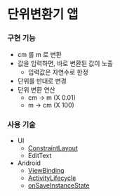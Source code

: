 # 단위변환기 앱

### 구현 기능
- cm 를 m 로 변환
- 값을 입력하면, 바로 변환된 값이 노출
    - 입력값은 자연수로 한정
- 단위를 반대로 변경
- 단위 변환 연산
    - cm → m (X 0.01)
    - m → cm (X 100)


### 사용 기술
- UI
    - [ConstraintLayout](https://developer.android.com/training/constraint-layout?hl=ko)
    - EditText
- Android
    - [ViewBinding](https://developer.android.com/topic/libraries/view-binding)
    - [ActivityLifecycle](https://developer.android.com/guide/components/activities/activity-lifecycle)
    - [onSaveInstanceState](https://developer.android.com/guide/components/activities/activity-lifecycle?hl=ko#save-simple,-lightweight-ui-state-using-onsaveinstancestate)